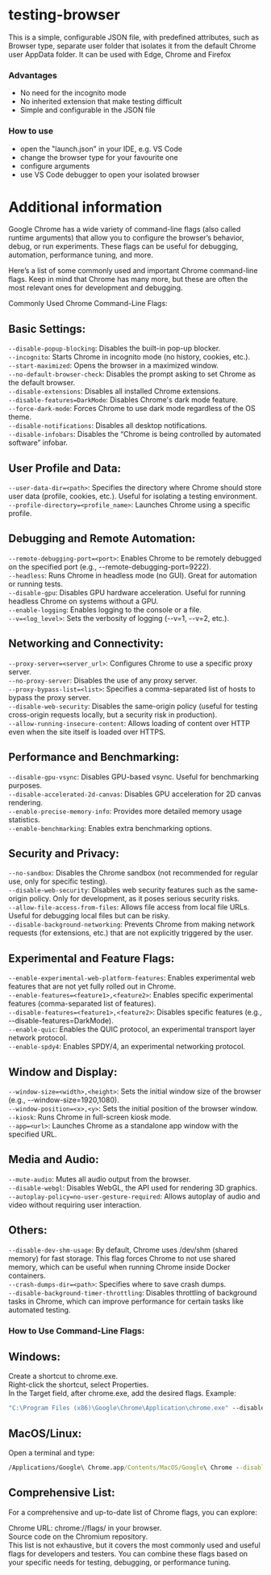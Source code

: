# testing-browser
This is a simple, configurable JSON file, with predefined attributes, such as Browser type, separate user folder that isolates it from the default Chrome user AppData folder. 
It can be used with Edge, Chrome and Firefox

### Advantages
- No need for the incognito mode
- No inherited extension that make testing difficult
- Simple and configurable in the JSON file

### How to use
- open the "launch.json" in your IDE, e.g. VS Code
- change the browser type for your favourite one
- configure arguments
- use VS Code debugger to open your isolated browser


# Additional information 
Google Chrome has a wide variety of command-line flags (also called runtime arguments) that allow you to configure the browser’s behavior, debug, or run experiments. These flags can be useful for debugging, automation, performance tuning, and more.

Here’s a list of some commonly used and important Chrome command-line flags. Keep in mind that Chrome has many more, but these are often the most relevant ones for development and debugging.

Commonly Used Chrome Command-Line Flags:

## Basic Settings:

`--disable-popup-blocking`: Disables the built-in pop-up blocker.  
`--incognito`: Starts Chrome in incognito mode (no history, cookies, etc.).  
`--start-maximized`: Opens the browser in a maximized window.  
`--no-default-browser-check`: Disables the prompt asking to set Chrome as the default browser.  
`--disable-extensions`: Disables all installed Chrome extensions.  
`--disable-features=DarkMode`: Disables Chrome's dark mode feature.  
`--force-dark-mode`: Forces Chrome to use dark mode regardless of the OS theme.  
`--disable-notifications`: Disables all desktop notifications.  
`--disable-infobars`: Disables the “Chrome is being controlled by automated software” infobar.  

## User Profile and Data:  

`--user-data-dir=<path>`: Specifies the directory where Chrome should store user data (profile, cookies, etc.). Useful for isolating a testing environment.  
`--profile-directory=<profile_name>`: Launches Chrome using a specific profile.  

## Debugging and Remote Automation:  

`--remote-debugging-port=<port>`: Enables Chrome to be remotely debugged on the specified port (e.g., --remote-debugging-port=9222).  
`--headless`: Runs Chrome in headless mode (no GUI). Great for automation or running tests.  
`--disable-gpu`: Disables GPU hardware acceleration. Useful for running headless Chrome on systems without a GPU.  
`--enable-logging`: Enables logging to the console or a file.  
`--v=<log_level>`: Sets the verbosity of logging (--v=1, --v=2, etc.).  

## Networking and Connectivity:

`--proxy-server=<server_url>`: Configures Chrome to use a specific proxy server.  
`--no-proxy-server`: Disables the use of any proxy server.  
`--proxy-bypass-list=<list>`: Specifies a comma-separated list of hosts to bypass the proxy server.  
`--disable-web-security`: Disables the same-origin policy (useful for testing cross-origin requests locally, but a security risk in production).  
`--allow-running-insecure-content`: Allows loading of content over HTTP even when the site itself is loaded over HTTPS.  

## Performance and Benchmarking:  
  
`--disable-gpu-vsync`: Disables GPU-based vsync. Useful for benchmarking purposes.  
`--disable-accelerated-2d-canvas`: Disables GPU acceleration for 2D canvas rendering.  
`--enable-precise-memory-info`: Provides more detailed memory usage statistics.  
`--enable-benchmarking`: Enables extra benchmarking options.  

## Security and Privacy:  
  
`--no-sandbox`: Disables the Chrome sandbox (not recommended for regular use, only for specific testing).  
`--disable-web-security`: Disables web security features such as the same-origin policy. Only for development, as it poses serious security risks.  
`--allow-file-access-from-files`: Allows file access from local file URLs. Useful for debugging local files but can be risky.  
`--disable-background-networking`: Prevents Chrome from making network requests (for extensions, etc.) that are not explicitly triggered by the user.  

## Experimental and Feature Flags:  
  
`--enable-experimental-web-platform-features`: Enables experimental web features that are not yet fully rolled out in Chrome.  
`--enable-features=<feature1>,<feature2>`: Enables specific experimental features (comma-separated list of features).  
`--disable-features=<feature1>,<feature2>`: Disables specific features (e.g., --disable-features=DarkMode).  
`--enable-quic`: Enables the QUIC protocol, an experimental transport layer network protocol.  
`--enable-spdy4`: Enables SPDY/4, an experimental networking protocol.  

## Window and Display:  

`--window-size=<width>,<height>`: Sets the initial window size of the browser (e.g., --window-size=1920,1080).  
`--window-position=<x>,<y>`: Sets the initial position of the browser window.  
`--kiosk`: Runs Chrome in full-screen kiosk mode.  
`--app=<url>`: Launches Chrome as a standalone app window with the specified URL.  

## Media and Audio:  
  
`--mute-audio`: Mutes all audio output from the browser.  
`--disable-webgl`: Disables WebGL, the API used for rendering 3D graphics.  
`--autoplay-policy=no-user-gesture-required`: Allows autoplay of audio and video without requiring user interaction.  

## Others:  
  
`--disable-dev-shm-usage`: By default, Chrome uses /dev/shm (shared memory) for fast storage. This flag forces Chrome to not use shared memory, which can be useful when running Chrome inside Docker containers.  
`--crash-dumps-dir=<path>`: Specifies where to save crash dumps.  
`--disable-background-timer-throttling`: Disables throttling of background tasks in Chrome, which can improve performance for certain tasks like automated testing.  

### How to Use Command-Line Flags:  

## Windows:  
  
Create a shortcut to chrome.exe.  
Right-click the shortcut, select Properties.  
In the Target field, after chrome.exe, add the desired flags. Example:  

```cmd
"C:\Program Files (x86)\Google\Chrome\Application\chrome.exe" --disable-popup-blocking --incognito
```

## MacOS/Linux:  
  
Open a terminal and type:  
 
```cmd
/Applications/Google\ Chrome.app/Contents/MacOS/Google\ Chrome --disable-popup-blocking --incognito
```

## Comprehensive List:  
For a comprehensive and up-to-date list of Chrome flags, you can explore:  
   
Chrome URL: chrome://flags/ in your browser.  
Source code on the Chromium repository.  
This list is not exhaustive, but it covers the most commonly used and useful flags for developers and testers. You can combine these flags based on your specific needs for testing, debugging, or performance tuning.  
    
